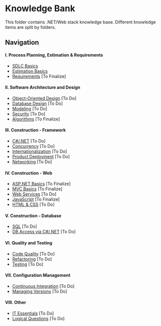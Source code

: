 # Knowledge Bank
This folder contains .NET/Web stack knowledge base. Different knowledge items are split by folders.

## Navigation

#### I. Process Planning, Estimation & Requirements
- [SDLC Basics](SDLC/Basics.md)
- [Estimation Basics](Estimation/Basics.md)
- [Requirements](Requirements/Basics.md) [To Finalize]

#### II. Software Architecture and Design
- [Object-Oriented Design](#) [To Do]
- [Database Design](#) [To Do]
- [Modeling](#) [To Do]
- [Security](#) [To Do]
- [Algorithms](Algorithms/Basics.md) [To Finalize]

#### III. Construction - Framework
- [C#/.NET](#) [To Do]
- [Concurrency](#) [To Do]
- [Internationalization](#) [To Do]
- [Product Deployment](#) [To Do]
- [Networking](#) [To Do]

#### IV. Construction - Web
- [ASP.NET Basics](ASP.NET/Basics.md) [To Finalize]
- [MVC Basics](MVC/Basics.md) [To Finalize]
- [Web Services](Services/Basics.md) [To Do]
- [JavaScript](WebUI/JavaScript.md) [To Finalize]
- [HTML & CSS](WebUI/HtmlCss.md) [To Do]

#### V. Construction - Database
- [SQL](#) [To Do]
- [DB Access via C#/.NET](#) [To Do]

#### VI. Quality and Testing
- [Code Quality](#) [To Do]
- [Refactoring](#) [To Do]
- [Testing](#) [To Do]

#### VII. Configuration Management
- [Continuous Integration](#) [To Do]
- [Managing Versions](#) [To Do]

#### VIII. Other
- [IT Essentials](#) [To Do]
- [Logical Questions](Other/LogicalQuestions.md) [To Do]

